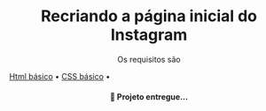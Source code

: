 <h1 align="center">Recriando a página inicial do Instagram</h1>
<p align="center">Os requisitos são</p>
<a href="#tecnologias">Html básico</a> • 
<a href="#tecnologias">CSS básico</a> • 


<h4 align="center"> 
	 🚀 Projeto entregue...  
</h4>
